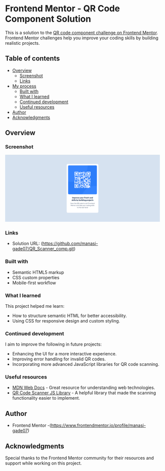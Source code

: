 # Frontend Mentor - QR Code Component Solution

This is a solution to the [QR code component challenge on Frontend Mentor](https://www.frontendmentor.io/challenges/qr-code-component-iux_sIO_H). Frontend Mentor challenges help you improve your coding skills by building realistic projects.

## Table of contents

- [Overview](#overview)
  - [Screenshot](#screenshot)
  - [Links](#links)
- [My process](#my-process)
  - [Built with](#built-with)
  - [What I learned](#what-i-learned)
  - [Continued development](#continued-development)
  - [Useful resources](#useful-resources)
- [Author](#author)
- [Acknowledgments](#acknowledgments)

## Overview

### Screenshot

![Project Screenshot](./images/Screenshot.png)

### Links

- Solution URL: (https://github.com/manasi-gade07/QR_Scanner_comp.git)


### Built with

- Semantic HTML5 markup
- CSS custom properties
- Mobile-first workflow

### What I learned

This project helped me learn:

- How to structure semantic HTML for better accessibility.
- Using CSS for responsive design and custom styling.

### Continued development

I aim to improve the following in future projects:

- Enhancing the UI for a more interactive experience.
- Improving error handling for invalid QR codes.
- Incorporating more advanced JavaScript libraries for QR code scanning.

### Useful resources

- [MDN Web Docs](https://developer.mozilla.org/) - Great resource for understanding web technologies.
- [QR Code Scanner JS Library](https://github.com/mebjas/html5-qrcode) - A helpful library that made the scanning functionality easier to implement.

## Author

- Frontend Mentor -(https://www.frontendmentor.io/profile/manasi-gade07)

## Acknowledgments

Special thanks to the Frontend Mentor community for their resources and support while working on this project.
